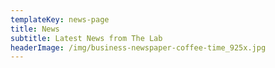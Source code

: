 ```yaml
---
templateKey: news-page
title: News
subtitle: Latest News from The Lab
headerImage: /img/business-newspaper-coffee-time_925x.jpg
---
```


